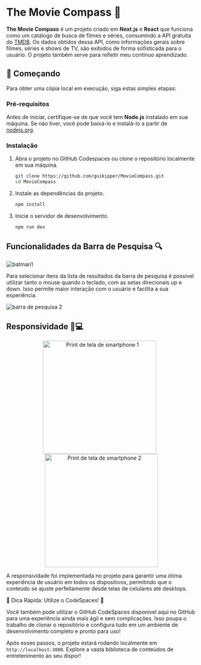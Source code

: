 # The Movie Compass 🧭

**The Movie Compass** é um projeto criado em **Next.js** e **React** que funciona como um catálogo de busca de filmes e séries, consumindo a API gratuita do [TMDB](https://www.themoviedb.org/). Os dados obtidos dessa API, como informações gerais sobre filmes, séries e shows de TV, são exibidos de forma sofisticada para o usuário. O projeto também serve para refletir meu contínuo aprendizado.

## 🚀 Começando

Para obter uma cópia local em execução, siga estas simples etapas:

### Pré-requisitos

Antes de iniciar, certifique-se de que você tem **Node.js** instalado em sua máquina. Se não tiver, você pode baixá-lo e instalá-lo a partir de [nodejs.org](https://nodejs.org/).

### Instalação

1. Abra o projeto no GitHub Codespaces ou clone o repositório localmente em sua máquina.

    ```bash
    git clone https://github.com/guikipper/MovieCompass.git
    cd MovieCompass
    ```

2. Instale as dependências do projeto.

    ```bash
    npm install
    ```

3. Inicie o servidor de desenvolvimento.

    ```bash
    npm run dev
    ```
## Funcionalidades da Barra de Pesquisa 🔍
![batman1](https://github.com/guikipper/MovieCompass/assets/33471042/f0de9350-84e7-42af-b182-692d46d5d6d2)


Para selecionar itens da lista de resultados da barra de pesquisa é possível utilizar tanto o mouse quando o teclado, com as setas direcionais up e down. Isso permite maior interação com o usuário e facilita a sua experiência.


![barra de pesquisa 2](https://github.com/guikipper/MovieCompass/assets/33471042/c54c9763-d78c-4b7f-98ec-33240d47e24c)

## Responsividade 📱💻

<p align="center">
  <img src="https://github.com/guikipper/MovieCompass/assets/33471042/95f08262-4598-486d-94fb-5f227c5d286f" alt="Print de tela de smartphone 1" style="width: auto; height: 300px; margin-right: 10px;">
  <img src="https://github.com/guikipper/MovieCompass/assets/33471042/100dc09e-9e67-4201-8762-a0ac6c33d867" alt="Print de tela de smartphone 2" style="width: auto; height: 300px;">
</p>

A responsividade foi implementada no projeto para garantir uma ótima experiência de usuário em todos os dispositivos, permitindo que o conteúdo se ajuste perfeitamente desde telas de celulares até desktops.


    
🌟 Dica Rápida: Utilize o CodeSpaces! 🌟

Você também pode utilizar o GitHub CodeSpaces disponível aqui no GitHub para uma experiência ainda mais ágil e sem complicações. Isso poupa o trabalho de clonar o repositório e configura tudo em um ambiente de desenvolvimento completo e pronto para uso!

Após esses passos, o projeto estará rodando localmente em `http://localhost:3000`. Explore a vasta biblioteca de conteúdos de entretenimento ao seu dispor!
